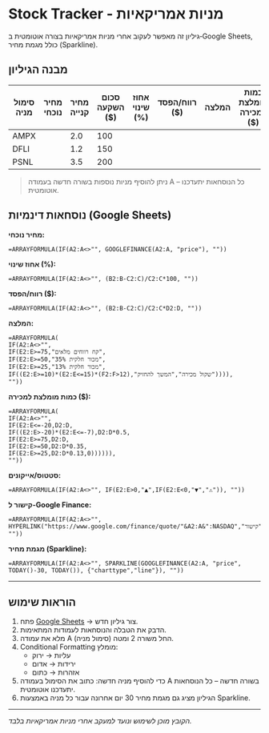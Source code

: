 # Stock Tracker - מניות אמריקאיות

גיליון זה מאפשר לעקוב אחרי מניות אמריקאיות בצורה אוטומטית ב‑Google Sheets, כולל מגמת מחיר (Sparkline).

## מבנה הגיליון

| סימול מניה | מחיר נוכחי | מחיר קנייה | סכום השקעה ($) | אחוז שינוי (%) | רווח/הפסד ($) | המלצה | כמות מומלצת למכירה ($) | סטטוס | קישור ל-Google Finance | מגמת מחיר |
|------------|------------|-----------|----------------|----------------|----------------|--------|-------------------------|--------|------------------------|------------|
| AMPX       |            | 2.0       | 100            |                |                |        |                         |        |                        |            |
| DFLI       |            | 1.2       | 150            |                |                |        |                         |        |                        |            |
| PSNL       |            | 3.5       | 200            |                |                |        |                         |        |                        |            |

> ניתן להוסיף מניות נוספות בשורה חדשה בעמודה A – כל הנוסחאות יתעדכנו אוטומטית.

## נוסחאות דינמיות (Google Sheets)

**מחיר נוכחי:**  
```
=ARRAYFORMULA(IF(A2:A<>"", GOOGLEFINANCE(A2:A, "price"), ""))
```

**אחוז שינוי (%):**  
```
=ARRAYFORMULA(IF(A2:A<>"", (B2:B-C2:C)/C2:C*100, ""))
```

**רווח/הפסד ($):**  
```
=ARRAYFORMULA(IF(A2:A<>"", (B2:B-C2:C)/C2:C*D2:D, ""))
```

**המלצה:**  
```
=ARRAYFORMULA(
IF(A2:A<>"",
IF(E2:E>=75,"קח רווחים מלאים",
IF(E2:E>=50,"מכור חלקית 35%",
IF(E2:E>=25,"מכור חלקית 13%",
IF((E2:E>=10)*(E2:E<=15)*(F2:F>12),"שקול מכירה","המשך להחזיק")))),
""))
```

**כמות מומלצת למכירה ($):**  
```
=ARRAYFORMULA(
IF(A2:A<>"",
IF(E2:E<=-20,D2:D,
IF((E2:E>-20)*(E2:E<=-7),D2:D*0.5,
IF(E2:E>=75,D2:D,
IF(E2:E>=50,D2:D*0.35,
IF(E2:E>=25,D2:D*0.13,0)))))),
""))
```

**סטטוס/אייקונים:**  
```
=ARRAYFORMULA(IF(A2:A<>"", IF(E2:E>0,"▲",IF(E2:E<0,"▼","⚠️")), ""))
```

**קישור ל-Google Finance:**  
```
=ARRAYFORMULA(IF(A2:A<>"", HYPERLINK("https://www.google.com/finance/quote/"&A2:A&":NASDAQ","קישור"), ""))
```

**מגמת מחיר (Sparkline):**  
```
=ARRAYFORMULA(IF(A2:A<>"", SPARKLINE(GOOGLEFINANCE(A2:A, "price", TODAY()-30, TODAY()), {"charttype","line"}), ""))
```

---

## הוראות שימוש

1. פתח [Google Sheets](https://sheets.google.com) → צור גיליון חדש.  
2. הדבק את הטבלה והנוסחאות לעמודות המתאימות.  
3. מלא את עמודה A (סימול מניה) החל משורה 2 ומטה.  
4. Conditional Formatting מומלץ:  
   - עליות → ירוק  
   - ירידות → אדום  
   - אזהרות → כתום  
5. כדי להוסיף מניה חדשה: כתוב את הסימול בעמודה A בשורה חדשה – כל הנוסחאות יתעדכנו אוטומטית.  
6. הגיליון מציג גם מגמת מחיר 30 יום אחרונה עבור כל מניה באמצעות Sparkline.

---

*הקובץ מוכן לשימוש ונועד למעקב אחרי מניות אמריקאיות בלבד.*
